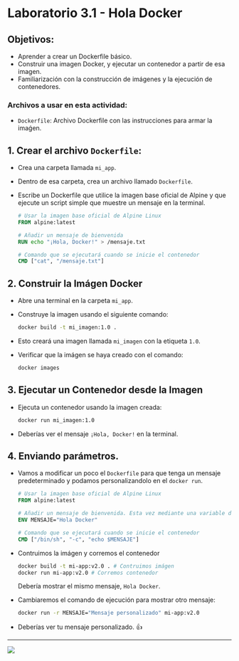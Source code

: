 # Laboratorio 3.1 - Hola Docker

## Objetivos:
- Aprender a crear un Dockerfile básico.
- Construir una imagen Docker, y ejecutar un contenedor a partir de esa imagen.
- Familiarización con la construcción de imágenes y la ejecución de contenedores.

### Archivos a usar en esta actividad:

- `Dockerfile`: Archivo Dockerfile con las instrucciones para armar la imaǵen.

## 1. Crear el archivo `Dockerfile`:

- Crea una carpeta llamada `mi_app`.
- Dentro de esa carpeta, crea un archivo llamado `Dockerfile`.
- Escribe un Dockerfile que utilice la imagen base oficial de Alpine y que ejecute un script simple que muestre un mensaje en la terminal.

  ```Dockerfile
  # Usar la imagen base oficial de Alpine Linux
  FROM alpine:latest

  # Añadir un mensaje de bienvenida
  RUN echo "¡Hola, Docker!" > /mensaje.txt

  # Comando que se ejecutará cuando se inicie el contenedor
  CMD ["cat", "/mensaje.txt"]
  ```

## 2. Construir la Imágen Docker

- Abre una terminal en la carpeta `mi_app`.
- Construye la imagen usando el siguiente comando:

  ```bash
  docker build -t mi_imagen:1.0 .
  ```
- Esto creará una imagen llamada `mi_imagen` con la etiqueta `1.0`.
- Verificar que la imágen se haya creado con el comando:

  ```bash
  docker images 
  ```


## 3. Ejecutar un Contenedor desde la Imagen

- Ejecuta un contenedor usando la imagen creada:

  ```bash
  docker run mi_imagen:1.0
  ```
- Deberías ver el mensaje `¡Hola, Docker!` en la terminal.


## 4. Enviando parámetros.

- Vamos a modificar un poco el `Dockerfile` para que tenga un mensaje predeterminado y podamos personalizandolo en el `docker run`.

  ```dockerfile
  # Usar la imagen base oficial de Alpine Linux
  FROM alpine:latest

  # Añadir un mensaje de bienvenida. Esta vez mediante una variable de entorno.
  ENV MENSAJE="Hola Docker"

  # Comando que se ejecutará cuando se inicie el contenedor
  CMD ["/bin/sh", "-c", "echo $MENSAJE"]
  ```

- Contruimos la imágen y corremos el contenedor

  ```bash
  docker build -t mi-app:v2.0 . # Contruimos imágen
  docker run mi-app:v2.0 # Corremos contenedor
  ```
  Debería mostrar el mismo mensaje, `Hola Docker`.

- Cambiaremos el comando de ejecución para mostrar otro mensaje:

  ```bash
  docker run -r MENSAJE="Mensaje personalizado" mi-app:v2.0
  ```

- Deberías ver tu mensaje personalizado. 👍



---------------

![](../../img/footer.svg)
